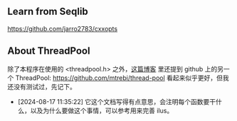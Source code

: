 ## Learn from Seqlib 

https://github.com/jarro2783/cxxopts

## About ThreadPool

除了本程序在使用的 <threadpool.h> 之外，[这篇博客](https://murphypei.github.io/blog/2019/04/cpp-concurrent-4) 里还提到 github 上的另一个 ThreadPool: <https://github.com/mtrebi/thread-pool> 看起来似乎更好，但我还没有测试过，先记下。

- [2024-08-17 11:35:22] 它这个文档写得有点意思，会注明每个函数要干什么，以及为什么要做这个事情，可以参考用来完善 ilus。 